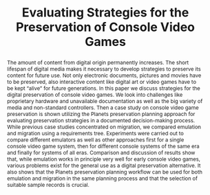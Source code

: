 ---
abstract: The amount of content from digital origin permanently increases. The short
  lifespan of digital media makes it necessary to develop strategies to preserve its
  content for future use. Not only electronic documents, pictures and movies have
  to be preserved, also interactive content like digital art or video games have to
  be kept “alive” for future generations. In this paper we discuss strategies for
  the digital preservation of console video games. We look into challenges like proprietary
  hardware and unavailable documentation as well as the big variety of media and non-standard
  controllers. Then a case study on console video game preservation is shown utilizing
  the Planets preservation planning approach for evaluating preservation strategies
  in a documented decision-making process. While previous case studies concentrated
  on migration, we compared emulation and migration using a requirements tree. Experiments
  were carried out to compare different emulators as well as other approaches first
  for a single console video game system, then for different console systems of the
  same era and finally for systems of all eras. Comparison and discussion of results
  show that, while emulation works in principle very well for early console video
  games, various problems exist for the general use as a digital preservation alternative.
  It also shows that the Planets preservation planning workflow can be used for both
  emulation and migration in the same planning process and that the selection of suitable
  sample records is crucial.
creators:
- Kehrberg, Carmen
- Guttenbrunner, Mark
- Rauber, Andreas
- Becker, Christoph
date: null
document_url: https://services.phaidra.univie.ac.at/api/object/o:294111/download
grand_parent: iPRES
institutions: []
keywords:
- london
landing_page_url: https://phaidra.univie.ac.at/o:294111
language: eng
layout: publication
license: CC BY-SA 3.0 AT
notes_url: null
parent: iPRES 2008
presentation_url: null
publication_type: paper
size: 764529
source_name: iPRES
title: Evaluating Strategies for the Preservation of Console Video Games
year: 2008
---